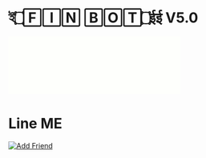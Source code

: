 # ই۝🄵🄸🄽 🄱🄾🅃۝ईई V5.0

![finbotv5.0](log.gif)




# Line ME 
<a href="https://line.me/R/ti/p/~0h4ck3d004"><img height="36" border="0" alt="Add Friend" src="https://scdn.line-apps.com/n/line_add_friends/btn/en.png"></a>


```
